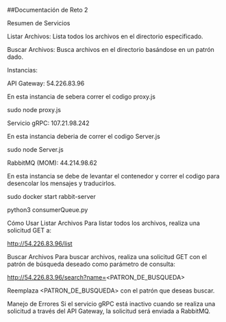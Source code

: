 ##Documentación de Reto 2

Resumen de Servicios

Listar Archivos: Lista todos los archivos en el directorio especificado.

Buscar Archivos: Busca archivos en el directorio basándose en un patrón dado.

Instancias:

API Gateway: 54.226.83.96

En esta instancia de sebera correr el codigo proxy.js

sudo node proxy.js

Servicio gRPC: 107.21.98.242

En esta instancia deberia de correr el codigo Server.js

sudo node Server.js

RabbitMQ (MOM): 44.214.98.62

En esta instancia se debe de levantar el contenedor y correr el codigo para desencolar los mensajes y traducirlos.

sudo docker start rabbit-server

python3 consumerQueue.py

Cómo Usar
Listar Archivos
Para listar todos los archivos, realiza una solicitud GET a:

http://54.226.83.96/list

Buscar Archivos
Para buscar archivos, realiza una solicitud GET con el patrón de búsqueda deseado como parámetro de consulta:



http://54.226.83.96/search?name=<PATRON_DE_BUSQUEDA>

Reemplaza <PATRON_DE_BUSQUEDA> con el patrón que deseas buscar.

Manejo de Errores
Si el servicio gRPC está inactivo cuando se realiza una solicitud a través del API Gateway, la solicitud será enviada a RabbitMQ. 

